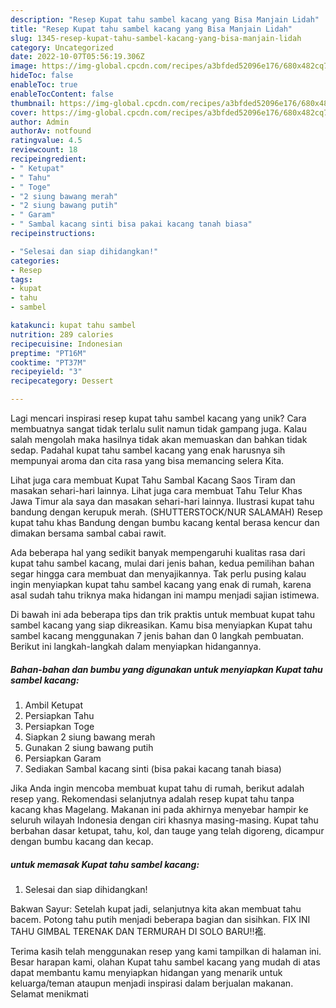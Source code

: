```yaml
---
description: "Resep Kupat tahu sambel kacang yang Bisa Manjain Lidah"
title: "Resep Kupat tahu sambel kacang yang Bisa Manjain Lidah"
slug: 1345-resep-kupat-tahu-sambel-kacang-yang-bisa-manjain-lidah
category: Uncategorized
date: 2022-10-07T05:56:19.306Z
image: https://img-global.cpcdn.com/recipes/a3bfded52096e176/680x482cq70/kupat-tahu-sambel-kacang-foto-resep-utama.jpg
hideToc: false
enableToc: true
enableTocContent: false
thumbnail: https://img-global.cpcdn.com/recipes/a3bfded52096e176/680x482cq70/kupat-tahu-sambel-kacang-foto-resep-utama.jpg
cover: https://img-global.cpcdn.com/recipes/a3bfded52096e176/680x482cq70/kupat-tahu-sambel-kacang-foto-resep-utama.jpg
author: Admin
authorAv: notfound
ratingvalue: 4.5
reviewcount: 18
recipeingredient:
- " Ketupat"
- " Tahu"
- " Toge"
- "2 siung bawang merah"
- "2 siung bawang putih"
- " Garam"
- " Sambal kacang sinti bisa pakai kacang tanah biasa"
recipeinstructions:

- "Selesai dan siap dihidangkan!"
categories:
- Resep
tags:
- kupat
- tahu
- sambel

katakunci: kupat tahu sambel 
nutrition: 289 calories
recipecuisine: Indonesian
preptime: "PT16M"
cooktime: "PT37M"
recipeyield: "3"
recipecategory: Dessert

---
```





Lagi mencari inspirasi resep kupat tahu sambel kacang yang unik? Cara membuatnya sangat tidak terlalu sulit namun tidak gampang juga. Kalau salah mengolah maka hasilnya tidak akan memuaskan dan bahkan tidak sedap. Padahal kupat tahu sambel kacang yang enak harusnya sih mempunyai aroma dan cita rasa yang bisa memancing selera Kita.





Lihat juga cara membuat Kupat Tahu Sambal Kacang Saos Tiram dan masakan sehari-hari lainnya. Lihat juga cara membuat Tahu Telur Khas Jawa Timur ala saya dan masakan sehari-hari lainnya. Ilustrasi kupat tahu bandung dengan kerupuk merah. (SHUTTERSTOCK/NUR SALAMAH) Resep kupat tahu khas Bandung dengan bumbu kacang kental berasa kencur dan dimakan bersama sambal cabai rawit.

Ada beberapa hal yang sedikit banyak mempengaruhi kualitas rasa dari kupat tahu sambel kacang, mulai dari jenis bahan, kedua pemilihan bahan segar hingga cara membuat dan menyajikannya. Tak perlu pusing kalau ingin menyiapkan kupat tahu sambel kacang yang enak di rumah, karena asal sudah tahu triknya maka hidangan ini mampu menjadi sajian istimewa.






Di bawah ini ada beberapa tips dan trik praktis untuk membuat kupat tahu sambel kacang yang siap dikreasikan. Kamu bisa menyiapkan Kupat tahu sambel kacang menggunakan 7 jenis bahan dan 0 langkah pembuatan. Berikut ini langkah-langkah dalam menyiapkan hidangannya.

<!--inarticleads1-->

##### Bahan-bahan dan bumbu yang digunakan untuk menyiapkan Kupat tahu sambel kacang:

1. Ambil  Ketupat
1. Persiapkan  Tahu
1. Persiapkan  Toge
1. Siapkan 2 siung bawang merah
1. Gunakan 2 siung bawang putih
1. Persiapkan  Garam
1. Sediakan  Sambal kacang sinti (bisa pakai kacang tanah biasa)


Jika Anda ingin mencoba membuat kupat tahu di rumah, berikut adalah resep yang. Rekomendasi selanjutnya adalah resep kupat tahu tanpa kacang khas Magelang. Makanan ini pada akhirnya menyebar hampir ke seluruh wilayah Indonesia dengan ciri khasnya masing-masing. Kupat tahu berbahan dasar ketupat, tahu, kol, dan tauge yang telah digoreng, dicampur dengan bumbu kacang dan kecap. 

<!--inarticleads2-->

#####  untuk memasak Kupat tahu sambel kacang:


1. Selesai dan siap dihidangkan!

Bakwan Sayur: Setelah kupat jadi, selanjutnya kita akan membuat tahu bacem. Potong tahu putih menjadi beberapa bagian dan sisihkan. FIX INI TAHU GIMBAL TERENAK DAN TERMURAH DI SOLO BARU‼️襤. 

Terima kasih telah menggunakan resep yang kami tampilkan di halaman ini. Besar harapan kami, olahan Kupat tahu sambel kacang yang mudah di atas dapat membantu kamu menyiapkan hidangan yang menarik untuk keluarga/teman ataupun menjadi inspirasi dalam berjualan makanan. Selamat menikmati
